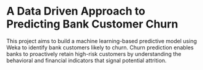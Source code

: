 # A Data Driven Approach to Predicting Bank Customer Churn
This project aims to build a machine learning-based predictive model using Weka to identify bank customers likely to churn. Churn prediction enables banks to proactively retain high-risk customers by understanding the behavioral and financial indicators that signal potential attrition.
